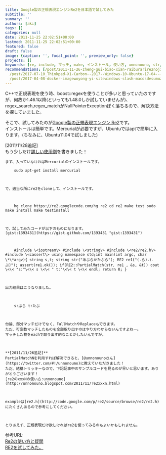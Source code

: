 ```yaml
---
title: Google製の正規表現エンジンRe2を日本語で試してみた
subtitle: ''
summary: ''
authors: [aki]
tags: []
categories: null
date: 2011-11-25 22:02:51+00:00
lastmod: 2011-11-25 22:02:51+00:00
featured: false
draft: false
image: {caption: '', focal_point: '', preview_only: false}
projects: []
keywords: [re, include, マッチ, make, インストール, 使い方, unnonouno, str, clone, sudo]
recommendations: [/post/2011-11-26-zheng-gui-biao-xian-raiburarire2nojian-dan-nashi-ifang-matome/,
  /post/2017-07-10_Thinkpad-X1-Carbon--2017--Windows-10-Ubuntu-17-04-----------9f73d89073c3/,
  /post/2017-04-08-docker-imagewoyong-yi-sitewindows-slash-macosdesumuzunitong-ren-zhi-wozuo-tutahua-sphinxbian/]
---
```

C++で正規表現を使う時、boost::regexを使うことが多いと思っていたのですが、何故か1.46.1以降(といっても1.48.0しか試していませんが)、regex\_search,regex\_matchがNullPointerExceptionぽく落ちるので、解決方法を探していました。

そこで、試してみたのが[Google製の正規表現エンジン Re2](http://code.google.com/p/re2/)です。  
インストールは簡単です。Mercurialが必要ですが、Ubuntuではaptで簡単に入ります。(ちなみに、Ubuntu11.04で試しました)

[2011/11/28追記]  
もう少しだけ[詳しい使用例](http://chezou.wordpress.com/2011/11/26/%e6%ad%a3%e8%a6%8f%e8%a1%a8%e7%8f%be%e3%83%a9%e3%82%a4%e3%83%96%e3%83%a9%e3%83%aare2%e3%81%ae%e7%b0%a1%e5%8d%98%e3%81%aa%e4%bd%bf%e3%81%84%e6%96%b9%e3%81%be%e3%81%a8%e3%82%81/ "正規表現ライブラリre2の簡単な使い方まとめ")を書きました！

    まず、入っていなければMercurialのインストールです。
    
        sudo apt-get install mercurial
    
    
    
    で、適当な所にre2をcloneして、インストールです。
    
    
    
        hg clone https://re2.googlecode.com/hg re2 cd re2 make test sudo make install make testinstall
    
    
    
    で、試してみたコードが以下のものになります。  
    [gist:1393431](https://gist.github.com/1393431 "gist:1393431")
    
    
    
        #include \<iostream\> #include \<string\> #include \<re2/re2.h\> #include \<cassert\> using namespace std;int main(int argc, char \*\*argv){ string s,t; string str("あぶらかたぶら"); RE2 re1("(.ら).(.ぶ)"); assert(re1.ok()); if(RE2::PartialMatch(str, re1 , &s, &t)) cout \<\< "s:"\<\< s \<\< " t:"\<\< t \<\< endl; return 0; }
    
    
    
    出力結果はこうなりました。
    
    
    
        s:ぶら t:たぶ
    
    
    
    勿論、部分マッチだけでなく、FullMatchやReplaceもできます。  
    ただ、可変数マッチしたものを全部取り出すのはやり方わからないんですよねー。  
    マッチした物をeachで取り出す的なことがしたいんですが。
    
    
    
    **[2011/11/26追記]**  
    PartialMatchNを利用すれば解決できると、[@unnonounoさん](https://twitter.com/#!/unnonouno)に教えていただきました！  
    ただ、結構トリッキーなので、下記記事中のサンプルコードを見るのが早いと思います。ありがとうございます！  
    [re2のxxxNの使い方:unnonouno](http://unnonouno.blogspot.com/2011/11/re2xxxn.html)
    
    
    
    exampleは[re2.h](http://code.google.com/p/re2/source/browse/re2/re2.h)にたくさんあるので参考にしてください。
    
    
    
    とりあえず、正規表現だけ欲しければre2を使ってみるのもよいかもしれません。
    

参考URL:  
[Re2の使い方と疑問](http://blog.broomie.net/?id=43)  
[RE2を試してみた。](http://d.hatena.ne.jp/tkuro/20100317/1268807785)
